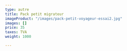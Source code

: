 ```yaml
---
type: autre
title: Pack petit migrateur
imageProduct: "/images/pack-petit-voyageur-essai2.jpg"
images: []
price: 35
taxes: TVA
weight: 1000

---
```

